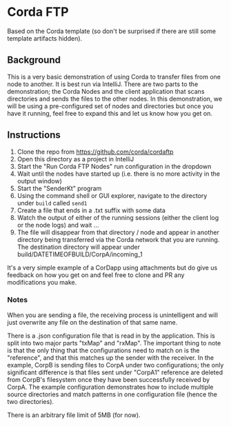 
# Corda FTP

Based on the Corda template (so don't be surprised if there are still some template artifacts hidden).

## Background

This is a very basic demonstration of using Corda to transfer files from one node to another. It is best run via
IntelliJ. There are two parts to the demonstration; the Corda Nodes and the client application that scans directories
and sends the files to the other nodes. In this demonstration, we will be using a pre-configured set of nodes and
directories but once you have it running, feel free to expand this and let us know how you get on.

## Instructions

1. Clone the repo from https://github.com/corda/cordaftp
2. Open this directory as a project in IntelliJ
3. Start the "Run Corda FTP Nodes" run configuration in the dropdown
4. Wait until the nodes have started up (i.e. there is no more activity in the output window)
5. Start the "SenderKt" program
6. Using the command shell or GUI explorer, navigate to the directory under `build` called `send1`
7. Create a file that ends in a .txt suffix with some data
8. Watch the output of either of the running sessions (either the client log or the node logs) and wait ...
9. The file will disappear from that directory / node and appear in another directory being transferred via the Corda network that you are running. The destination directory will appear under build/DATETIMEOFBUILD/CorpA/incoming_1


It's a very simple example of a CorDapp using attachments but do give us feedback on how you get on and feel free to clone and PR any modifications you make.

### Notes

When you are sending a file, the receiving process is unintelligent and will just overwrite any file on the destination of that same name.

There is a .json configuration file that is read in by the application. This is split into two major parts "txMap" and "rxMap". The important thing to note is that the only thing that the configurations need to match on is the "reference", and that this matches up the sender with the receiver. In the example, CorpB is sending files to CorpA under two configurations; the only significant difference is that files sent under "CorpA1" reference are deleted from CorpB's filesystem once they have been successfully received by CorpA. The example configuration demonstrates how to include multiple source directories and match patterns in one configuration file (hence the two directories).

There is an arbitrary file limit of 5MB (for now).



